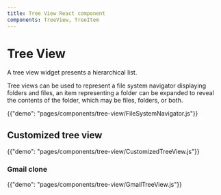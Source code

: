 ```yaml
---
title: Tree View React component
components: TreeView, TreeItem
---
```


# Tree View

<p class="description">A tree view widget presents a hierarchical list.</p>

Tree views can be used to represent a file system navigator displaying folders and files, an item representing a folder can be expanded to reveal the contents of the folder, which may be files, folders, or both.

{{"demo": "pages/components/tree-view/FileSystemNavigator.js"}}

## Customized tree view

{{"demo": "pages/components/tree-view/CustomizedTreeView.js"}}

### Gmail clone

{{"demo": "pages/components/tree-view/GmailTreeView.js"}}
